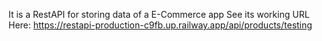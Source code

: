 It is a RestAPI for storing data of a E-Commerce app
See its working URL Here:
https://restapi-production-c9fb.up.railway.app/api/products/testing
